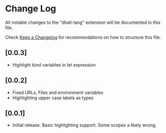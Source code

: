 # Change Log
All notable changes to the "dhall-lang" extension will be documented in this file.

Check [Keep a Changelog](http://keepachangelog.com/) for recommendations on how to structure this file.

## [0.0.3]
- Highlight bind variables in let expression

## [0.0.2]
- Fixed URLs, Files and environment variables
- Highlighting upper case labels as types

## [0.0.1]
- Initial release. Basic highlighting support. Some scopes a likely wrong.





